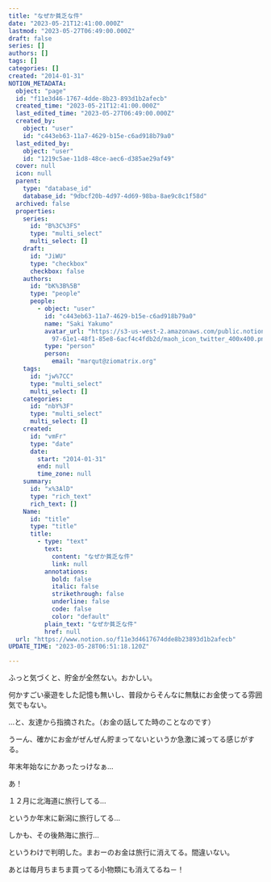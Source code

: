```yaml
---
title: "なぜか貧乏な件"
date: "2023-05-21T12:41:00.000Z"
lastmod: "2023-05-27T06:49:00.000Z"
draft: false
series: []
authors: []
tags: []
categories: []
created: "2014-01-31"
NOTION_METADATA:
  object: "page"
  id: "f11e3d46-1767-4dde-8b23-893d1b2afecb"
  created_time: "2023-05-21T12:41:00.000Z"
  last_edited_time: "2023-05-27T06:49:00.000Z"
  created_by:
    object: "user"
    id: "c443eb63-11a7-4629-b15e-c6ad918b79a0"
  last_edited_by:
    object: "user"
    id: "1219c5ae-11d8-48ce-aec6-d385ae29af49"
  cover: null
  icon: null
  parent:
    type: "database_id"
    database_id: "9dbcf20b-4d97-4d69-98ba-8ae9c8c1f58d"
  archived: false
  properties:
    series:
      id: "B%3C%3FS"
      type: "multi_select"
      multi_select: []
    draft:
      id: "JiWU"
      type: "checkbox"
      checkbox: false
    authors:
      id: "bK%3B%5B"
      type: "people"
      people:
        - object: "user"
          id: "c443eb63-11a7-4629-b15e-c6ad918b79a0"
          name: "Saki Yakumo"
          avatar_url: "https://s3-us-west-2.amazonaws.com/public.notion-static.com/3ad1c4\
            97-61e1-48f1-85e8-6acf4c4fdb2d/maoh_icon_twitter_400x400.png"
          type: "person"
          person:
            email: "marqut@ziomatrix.org"
    tags:
      id: "jw%7CC"
      type: "multi_select"
      multi_select: []
    categories:
      id: "nbY%3F"
      type: "multi_select"
      multi_select: []
    created:
      id: "vmFr"
      type: "date"
      date:
        start: "2014-01-31"
        end: null
        time_zone: null
    summary:
      id: "x%3AlD"
      type: "rich_text"
      rich_text: []
    Name:
      id: "title"
      type: "title"
      title:
        - type: "text"
          text:
            content: "なぜか貧乏な件"
            link: null
          annotations:
            bold: false
            italic: false
            strikethrough: false
            underline: false
            code: false
            color: "default"
          plain_text: "なぜか貧乏な件"
          href: null
  url: "https://www.notion.so/f11e3d4617674dde8b23893d1b2afecb"
UPDATE_TIME: "2023-05-28T06:51:18.120Z"

---
```

<link rel="stylesheet" href="https://cdn.jsdelivr.net/npm/katex@0.16.2/dist/katex.min.css" integrity="sha384-bYdxxUwYipFNohQlHt0bjN/LCpueqWz13HufFEV1SUatKs1cm4L6fFgCi1jT643X" crossorigin="anonymous">


ふっと気づくと、貯金が全然ない。おかしい。


何かすごい豪遊をした記憶も無いし、普段からそんなに無駄にお金使ってる雰囲気でもない。


…と、友達から指摘された。（お金の話してた時のことなのです）


うーん、確かにお金がぜんぜん貯まってないというか急激に減ってる感じがする。


年末年始なにかあったっけなぁ…


あ！


１２月に北海道に旅行してる…


というか年末に新潟に旅行してる…


しかも、その後熱海に旅行…


というわけで判明した。まおーのお金は旅行に消えてる。間違いない。


あとは毎月ちまちま買ってる小物類にも消えてるね－！

